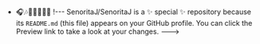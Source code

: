 - 🎧🎶🍕🥛🍩🌮🥪
!---
SenoritaJ/SenoritaJ is a ✨ special ✨ repository because its `README.md` (this file) appears on your GitHub profile.
You can click the Preview link to take a look at your changes.
--->
